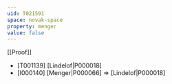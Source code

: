 ```yaml
---
uid: T021591
space: novak-space
property: menger
value: false
---
```

[[Proof]]

* [T001139] [Lindelof|P000018]
* [I000140] [Menger|P000066] => [Lindelof|P000018]

